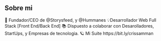 <h2> Sobre mi </h2>
🙌 Fundador/CEO de @Storysfeed, y @Hummanes 💡Desarrollador Web Full Stack [Front End/Back End] 📚 Dispuesto a colaborar con Desarolladores, StartUps, y Empresas de tecnologia. 🪐 Mi Suite https://bit.ly/crissamman
